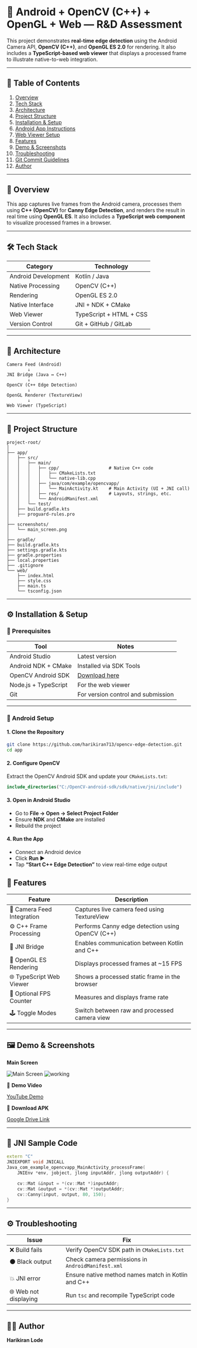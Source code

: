 # 🧪 Android + OpenCV (C++) + OpenGL + Web — R&D Assessment

This project demonstrates **real-time edge detection** using the Android Camera API, **OpenCV (C++)**, and **OpenGL ES 2.0** for rendering. It also includes a **TypeScript-based web viewer** that displays a processed frame to illustrate native-to-web integration.

---

## 🧭 Table of Contents

1. [Overview](#overview)
2. [Tech Stack](#tech-stack)
3. [Architecture](#architecture)
4. [Project Structure](#project-structure)
5. [Installation & Setup](#installation--setup)
6. [Android App Instructions](#android-app-instructions)
7. [Web Viewer Setup](#web-viewer-setup)
8. [Features](#features)
9. [Demo & Screenshots](#demo--screenshots)
10. [Troubleshooting](#troubleshooting)
11. [Git Commit Guidelines](#git-commit-guidelines)
12. [Author](#author)

---

## 🧩 Overview

This app captures live frames from the Android camera, processes them using **C++ (OpenCV)** for **Canny Edge Detection**, and renders the result in real time using **OpenGL ES**.
It also includes a **TypeScript web component** to visualize processed frames in a browser.

---

## 🛠 Tech Stack

| Category            | Technology              |
| ------------------- | ----------------------- |
| Android Development | Kotlin / Java           |
| Native Processing   | OpenCV (C++)            |
| Rendering           | OpenGL ES 2.0           |
| Native Interface    | JNI + NDK + CMake       |
| Web Viewer          | TypeScript + HTML + CSS |
| Version Control     | Git + GitHub / GitLab   |

---

## 🧠 Architecture

```
Camera Feed (Android)
        ↓
JNI Bridge (Java ↔ C++)
        ↓
OpenCV (C++ Edge Detection)
        ↓
OpenGL Renderer (TextureView)
        ↓
Web Viewer (TypeScript)
```

---

## 📁 Project Structure

```
project-root/
│
├── app/
│   ├── src/
│   │   ├── main/
│   │   │   ├── cpp/                   # Native C++ code
│   │   │   │   ├── CMakeLists.txt
│   │   │   │   └── native-lib.cpp
│   │   │   ├── java/com/example/opencvapp/
│   │   │   │   └── MainActivity.kt    # Main Activity (UI + JNI call)
│   │   │   ├── res/                   # Layouts, strings, etc.
│   │   │   └── AndroidManifest.xml
│   │   └── test/
│   ├── build.gradle.kts
│   ├── proguard-rules.pro
│
├── screenshots/
│   └── main_screen.png
│
├── gradle/
├── build.gradle.kts
├── settings.gradle.kts
├── gradle.properties
├── local.properties
├── .gitignore
└── web/
    ├── index.html
    ├── style.css
    ├── main.ts
    └── tsconfig.json
```

---

## ⚙️ Installation & Setup

### 🧩 Prerequisites

| Tool                 | Notes                                        |
| -------------------- | -------------------------------------------- |
| Android Studio       | Latest version                               |
| Android NDK + CMake  | Installed via SDK Tools                      |
| OpenCV Android SDK   | [Download here](https://opencv.org/releases) |
| Node.js + TypeScript | For the web viewer                           |
| Git                  | For version control and submission           |

---

### 🧱 Android Setup

#### 1. Clone the Repository

```bash
git clone https://github.com/harikiran713/opencv-edge-detection.git
cd app
```

#### 2. Configure OpenCV

Extract the OpenCV Android SDK and update your `CMakeLists.txt`:

```cmake
include_directories("C:/OpenCV-android-sdk/sdk/native/jni/include")
```

#### 3. Open in Android Studio

* Go to **File → Open → Select Project Folder**
* Ensure **NDK** and **CMake** are installed
* Rebuild the project

#### 4. Run the App

* Connect an Android device
* Click **Run ▶️**
* Tap **“Start C++ Edge Detection”** to view real-time edge output



## 🌟 Features

| Feature                    | Description                                      |
| -------------------------- | ------------------------------------------------ |
| 📸 Camera Feed Integration | Captures live camera feed using TextureView      |
| ⚙️ C++ Frame Processing    | Performs Canny edge detection using OpenCV (C++) |
| 🔁 JNI Bridge              | Enables communication between Kotlin and C++     |
| 🎨 OpenGL ES Rendering     | Displays processed frames at ~15 FPS             |
| 🌐 TypeScript Web Viewer   | Shows a processed static frame in the browser    |
| 🧮 Optional FPS Counter    | Measures and displays frame rate                 |
| 🕹️ Toggle Modes           | Switch between raw and processed camera view     |

---

## 🖼 Demo & Screenshots

**Main Screen**

![Main Screen](https://github.com/harikiran713/opencv-edge-detection/blob/main/screenshots/main_screen.png?raw=true)
![working ](https://github.com/harikiran713/opencv-edge-detection/blob/main/screenshots/image.png?raw=true)

🎥 **Demo Video**

[YouTube Demo](https://youtube.com/shorts/Kuh7uaTOBLE?feature=share)

📱 **Download APK**

[Google Drive Link](https://drive.google.com/file/d/1nr64DdUTUd7Vu4Pbijwtv1MRMQmGoHE_/view?usp=sharing)

---

## 🧩 JNI Sample Code

```cpp
extern "C"
JNIEXPORT void JNICALL
Java_com_example_opencvapp_MainActivity_processFrame(
    JNIEnv *env, jobject, jlong inputAddr, jlong outputAddr) {

    cv::Mat &input = *(cv::Mat *)inputAddr;
    cv::Mat &output = *(cv::Mat *)outputAddr;
    cv::Canny(input, output, 80, 150);
}
```

---

## ⚙️ Troubleshooting

| Issue                 | Fix                                                |
| --------------------- | -------------------------------------------------- |
| ❌ Build fails         | Verify OpenCV SDK path in `CMakeLists.txt`         |
| ⚫ Black output        | Check camera permissions in `AndroidManifest.xml`  |
| 💥 JNI error          | Ensure native method names match in Kotlin and C++ |
| 🌐 Web not displaying | Run `tsc` and recompile TypeScript code            |

---




## 👨‍💻 Author

**Harikiran Lode**
